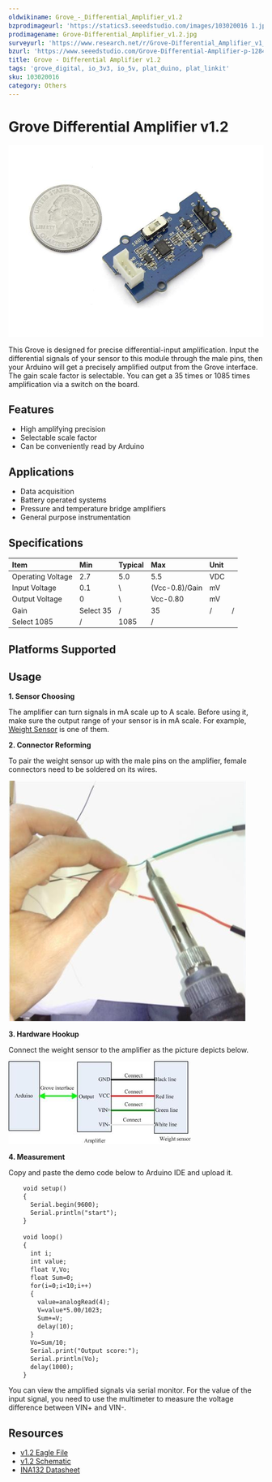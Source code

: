 ```yaml
---
oldwikiname: Grove_-_Differential_Amplifier_v1.2
bzprodimageurl: 'https://statics3.seeedstudio.com/images/103020016 1.jpg'
prodimagename: Grove-Differential_Amplifier_v1.2.jpg
surveyurl: 'https://www.research.net/r/Grove-Differential_Amplifier_v1_2'
bzurl: 'https://www.seeedstudio.com/Grove-Differential-Amplifier-p-1284.html'
title: Grove - Differential Amplifier v1.2
tags: 'grove_digital, io_3v3, io_5v, plat_duino, plat_linkit'
sku: 103020016
category: Others
---
```


# Grove Differential Amplifier v1.2

![](https://raw.githubusercontent.com/SeeedDocument/Grove-Differential_Amplifier_v1.2/master/img/Grove-Differential_Amplifier_v1.2.jpg)

This Grove is designed for precise differential-input amplification. Input the differential signals of your sensor to this module through the male pins, then your Arduino will get a precisely amplified output from the Grove interface. The gain scale factor is selectable. You can get a 35 times or 1085 times amplification via a switch on the board.

## Features

* High amplifying precision
* Selectable scale factor
* Can be conveniently read by Arduino

## Applications

* Data acquisition
* Battery operated systems
* Pressure and temperature bridge amplifiers
* General purpose instrumentation

## Specifications

|  Item |  Min |  Typical |  Max |  Unit |  |
| :--- | :--- | :--- | :--- | :--- | :--- |
|  Operating Voltage |  2.7 |  5.0 |  5.5 |  VDC |  |
|  Input Voltage |  0.1 |  \\ |  \(Vcc-0.8\)/Gain |  mV |  |
|  Output Voltage |  0 |  \\ |  Vcc-0.80 |  mV |  |
|  Gain |  Select 35 |  / |  35 |  / |  / |
|  Select 1085 |  / |  1085 |  / |  |  |

## Platforms Supported

## Usage

**1. Sensor Choosing**

The amplifier can turn signals in mA scale up to A scale. Before using it, make sure the output range of your sensor is in mA scale. For example, [Weight Sensor](/Weight_Sensor-Load_Cell-0-500g) is one of them.

**2. Connector Reforming**

To pair the weight sensor up with the male pins on the amplifier, female connectors need to be soldered on its wires.

![](https://raw.githubusercontent.com/SeeedDocument/Grove-Differential_Amplifier_v1.2/master/img/Solder.jpg)

**3. Hardware Hookup**

Connect the weight sensor to the amplifier as the picture depicts below.

![](https://raw.githubusercontent.com/SeeedDocument/Grove-Differential_Amplifier_v1.2/master/img/Connect5.jpg)

**4. Measurement**

Copy and paste the demo code below to Arduino IDE and upload it.

```text
    void setup()
    {
      Serial.begin(9600);
      Serial.println("start");
    }

    void loop()
    {
      int i;
      int value;
      float V,Vo;
      float Sum=0;
      for(i=0;i<10;i++)
      {
        value=analogRead(4);
        V=value*5.00/1023;
        Sum+=V;
        delay(10);
      }
      Vo=Sum/10;
      Serial.print("Output score:");
      Serial.println(Vo);
      delay(1000);
    }
```

You can view the amplified signals via serial monitor. For the value of the input signal, you need to use the multimeter to measure the voltage difference between VIN+ and VIN-.

## Resources

* [v1.2 Eagle File](https://raw.githubusercontent.com/SeeedDocument/Grove-Differential_Amplifier_v1.2/master/res/Grove-Differential_Amplifier_v1.2_eagle.zip)
* [v1.2 Schematic](https://raw.githubusercontent.com/SeeedDocument/Grove-Differential_Amplifier_v1.2/master/res/Grove-Differential_Amplifier_v1.2.pdf)
* [INA132 Datasheet](https://raw.githubusercontent.com/SeeedDocument/Grove-Differential_Amplifier_v1.2/master/res/Ina132.pdf)

